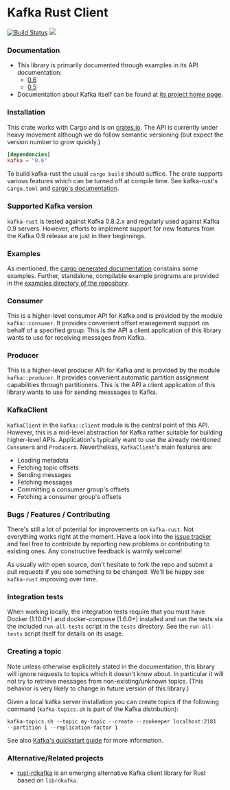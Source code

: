 # Kafka Rust Client

[![Build Status](https://travis-ci.org/spicavigo/kafka-rust.svg?branch=master)](https://travis-ci.org/spicavigo/kafka-rust) [![](http://meritbadge.herokuapp.com/kafka)](https://crates.io/crates/kafka)

### Documentation

* This library is primarily documented through examples in its API
documentation:
  * [0.6](https://docs.rs/kafka/^0.6)
  * [0.5](https://docs.rs/kafka/^0.5)
* Documentation about Kafka itself can be found at [its project
home page](http://kafka.apache.org/).


### Installation

This crate works with Cargo and is on
[crates.io](https://crates.io/crates/kafka).  The API is currently
under heavy movement although we do follow semantic versioning (but
expect the version number to grow quickly.)

```toml
[dependencies]
kafka = "0.6"
```

To build kafka-rust the usual `cargo build` should suffice.  The crate
supports various features which can be turned off at compile time.
See kafka-rust's `Cargo.toml` and [cargo's
documentation](http://doc.crates.io/manifest.html#the-features-section).

### Supported Kafka version

`kafka-rust` is tested against Kafka 0.8.2.x and regularly used
against Kafka 0.9 servers.  However, efforts to implement support for
new features from the Kafka 0.9 release are just in their beginnings.


### Examples

As mentioned, the [cargo generated
documentation](https://docs.rs/kafka/) constains some examples.
Further, standalone, compilable example programs are provided in the
[examples directory of the
repository](https://github.com/spicavigo/kafka-rust/tree/master/examples).


### Consumer

This is a higher-level consumer API for Kafka and is provided by the
module `kafka::consumer`.  It provides convenient offset management
support on behalf of a specified group.  This is the API a client
application of this library wants to use for receiving messages from
Kafka.


### Producer

This is a higher-level producer API for Kafka and is provided by the
module `kafka::producer`.  It provides convenient automatic partition
assignment capabilities through partitioners.  This is the API a
client application of this library wants to use for sending messsages
to Kafka.


### KafkaClient

`KafkaClient` in the `kafka::client` module is the central point of
this API.  However, this is a mid-level abstraction for Kafka rather
suitable for building higher-level APIs.  Application's typically want
to use the already mentioned `Consumer`s and `Producer`s.
Nevertheless, `KafkaClient`'s main features are:

* Loading metadata
* Fetching topic offsets
* Sending messages
* Fetching messages
* Committing a consumer group's offsets
* Fetching a consumer group's offsets


### Bugs / Features / Contributing

There's still a lot of potential for improvements on `kafka-rust`.
Not everything works right at the moment.  Have a look into the [issue
tracker](https://github.com/spicavigo/kafka-rust/issues) and feel free
to contribute by reporting new problems or contributing to existing
ones.  Any constructive feedback is warmly welcome!

As usually with open source, don't hesitate to fork the repo and
submit a pull requests if you see something to be changed.  We'll be
happy see `kafka-rust` improving over time.

### Integration tests

When working locally, the integration tests require that you must have
Docker (1.10.0+) and docker-compose (1.6.0+) installed and run the tests via the
included `run-all-tests` script in the `tests` directory. See the `run-all-tests`
script itself for details on its usage.


### Creating a topic

Note unless otherwise explicitely stated in the documentation, this
library will ignore requests to topics which it doesn't know about.
In particular it will not try to retrieve messages from
non-existing/unknown topics.  (This behavior is very likely to change
in future version of this library.)

Given a local kafka server installation you can create topics if the
following command (`kafka-topics.sh` is part of the Kafka
distribution):

```
kafka-topics.sh --topic my-topic --create --zookeeper localhost:2181  --partition 1 --replication-factor 1
```

See also [Kafka's quickstart guide](https://kafka.apache.org/documentation.html#quickstart)
for more information.


### Alternative/Related projects

* [rust-rdkafka](https://github.com/fede1024/rust-rdkafka) is an
  emerging alternative Kafka client library for Rust based on
  `librdkafka`.
